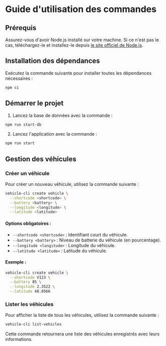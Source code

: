 # Guide d'utilisation des commandes

## Prérequis
Assurez-vous d'avoir Node.js installé sur votre machine. Si ce n'est pas le cas, téléchargez-le et installez-le depuis [le site officiel de Node.js](https://nodejs.org/).

## Installation des dépendances
Exécutez la commande suivante pour installer toutes les dépendances nécessaires :

```bash
npm ci
```

## Démarrer le projet
1. Lancez la base de données avec la commande :

```bash
npm run start-db
```

2. Lancez l'application avec la commande :

```bash
npm run start
```

## Gestion des véhicules

### Créer un véhicule
Pour créer un nouveau véhicule, utilisez la commande suivante :

```bash
vehicle-cli create vehicle \
  --shortcode <shortcode> \
  --battery <battery> \
  --longitude <longitude> \
  --latitude <latitude>
```

#### Options obligatoires :
- `--shortcode <shortcode>` : Identifiant court du véhicule.
- `--battery <battery>` : Niveau de batterie du véhicule (en pourcentage).
- `--longitude <longitude>` : Longitude du véhicule.
- `--latitude <latitude>` : Latitude du véhicule.

#### Exemple :
```bash
vehicle-cli create vehicle \
  --shortcode V123 \
  --battery 85 \
  --longitude 2.3522 \
  --latitude 48.8566
```

### Lister les véhicules
Pour afficher la liste de tous les véhicules, utilisez la commande suivante :

```bash
vehicle-cli list-vehicles
```

Cette commande retournera une liste des véhicules enregistrés avec leurs informations.

